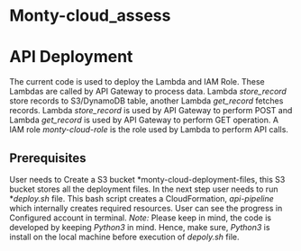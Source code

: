# Monty-cloud_assess
# API Deployment
The current code is used to deploy the Lambda and IAM Role. These Lambdas are called by API Gateway to process data. Lambda *store_record* store records to S3/DynamoDB table, another Lambda *get_record* fetches records. Lambda *store_record* is used by API Gateway to perform POST and Lambda *get_record* is used by API Gateway to perform GET operation. A IAM role *monty-cloud-role* is the role used by Lambda to perform API calls.

## Prerequisites
User needs to Create a S3 bucket *monty-cloud-deployment-files, this S3 bucket stores all the deployment files. In the next step user needs to run **deploy.sh* file. This bash script creates a CloudFormation, *api-pipeline* which internally creates required resources. User can see the progress in Configured account in terminal.
*Note:* Please keep in mind, the code is developed by keeping *Python3* in mind. Hence, make sure, *Python3* is install on the local machine before execution of *depoly.sh* file.
